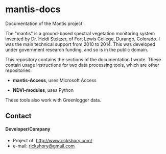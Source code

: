 # mantis-docs
Documentation of the Mantis project

The "mantis" is a ground-based spectral vegetation monitoring system invented by Dr. Heidi Steltzer, of Fort Lewis College, Durango, Colorado. I was the main technical support from 2010 to 2014. This was developed under government research funding, and so is in the public domain. 

This repository contains the sections of the documentation I wrote. These contain usage instructions for two data processing tools, which are other repositories.

 - **mantis-Access**, uses Microsoft Access

 - **NDVI-modules**, uses Python

 These tools also work with Greenlogger data.
 
  ## Contact
#### Developer/Company
* Project of: http://www.rickshory.com/
* e-mail: rickshory@gmail.com
